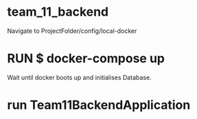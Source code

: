# team_11_backend
Navigate to ProjectFolder/config/local-docker
# RUN $ docker-compose up
Wait until docker boots up and initialises Database.
# run Team11BackendApplication
